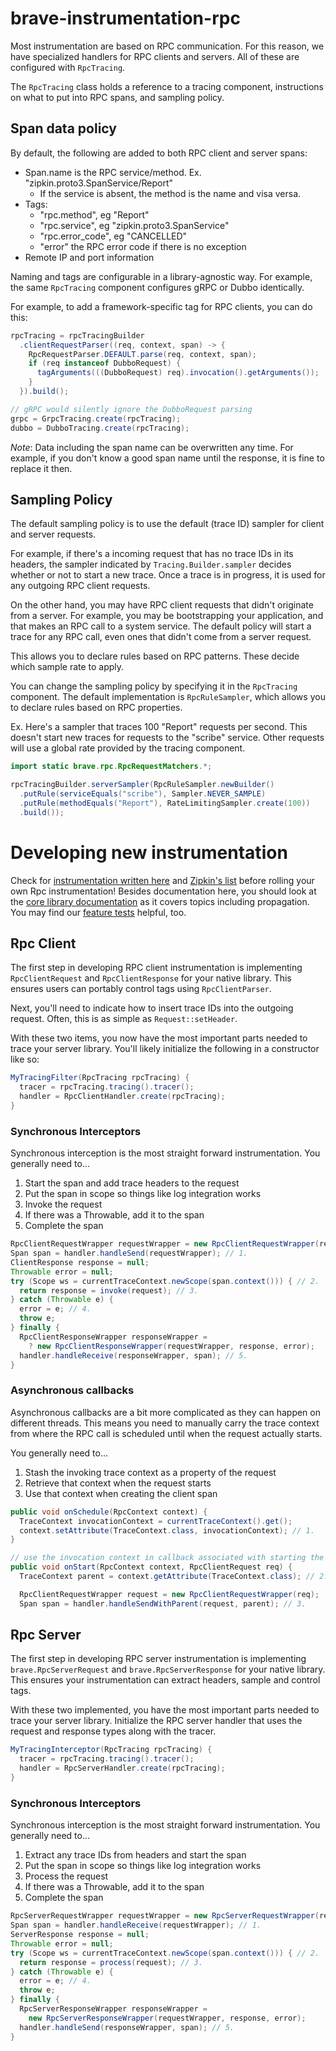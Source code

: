 # brave-instrumentation-rpc

Most instrumentation are based on RPC communication. For this reason,
we have specialized handlers for RPC clients and servers. All of these
are configured with `RpcTracing`.

The `RpcTracing` class holds a reference to a tracing component,
instructions on what to put into RPC spans, and sampling policy.

## Span data policy
By default, the following are added to both RPC client and server spans:
* Span.name is the RPC service/method. Ex. "zipkin.proto3.SpanService/Report"
  * If the service is absent, the method is the name and visa versa.
* Tags:
  * "rpc.method", eg "Report"
  * "rpc.service", eg "zipkin.proto3.SpanService"
  * "rpc.error_code", eg "CANCELLED"
  * "error" the RPC error code if there is no exception
* Remote IP and port information

Naming and tags are configurable in a library-agnostic way. For example,
the same `RpcTracing` component configures gRPC or Dubbo identically.

For example, to add a framework-specific tag for RPC clients, you can do this:

```java
rpcTracing = rpcTracingBuilder
  .clientRequestParser((req, context, span) -> {
    RpcRequestParser.DEFAULT.parse(req, context, span);
    if (req instanceof DubboRequest) {
      tagArguments(((DubboRequest) req).invocation().getArguments());
    }
  }).build();

// gRPC would silently ignore the DubboRequest parsing
grpc = GrpcTracing.create(rpcTracing);
dubbo = DubboTracing.create(rpcTracing);
```

*Note*: Data including the span name can be overwritten any time. For example,
if you don't know a good span name until the response, it is fine to replace it
then.

## Sampling Policy
The default sampling policy is to use the default (trace ID) sampler for
client and server requests.

For example, if there's a incoming request that has no trace IDs in its
headers, the sampler indicated by `Tracing.Builder.sampler` decides whether
or not to start a new trace. Once a trace is in progress, it is used for
any outgoing RPC client requests.

On the other hand, you may have RPC client requests that didn't originate
from a server. For example, you may be bootstrapping your application,
and that makes an RPC call to a system service. The default policy will
start a trace for any RPC call, even ones that didn't come from a server
request.

This allows you to declare rules based on RPC patterns. These decide
which sample rate to apply.

You can change the sampling policy by specifying it in the `RpcTracing`
component. The default implementation is `RpcRuleSampler`, which allows
you to declare rules based on RPC properties.

Ex. Here's a sampler that traces 100 "Report" requests per second. This
doesn't start new traces for requests to the "scribe" service. Other
requests will use a global rate provided by the tracing component.

```java
import static brave.rpc.RpcRequestMatchers.*;

rpcTracingBuilder.serverSampler(RpcRuleSampler.newBuilder()
  .putRule(serviceEquals("scribe"), Sampler.NEVER_SAMPLE)
  .putRule(methodEquals("Report"), RateLimitingSampler.create(100))
  .build());
```

# Developing new instrumentation

Check for [instrumentation written here](../) and [Zipkin's list](https://zipkin.io/pages/tracers_instrumentation)
before rolling your own Rpc instrumentation! Besides documentation here,
you should look at the [core library documentation](../../brave/README.md) as it
covers topics including propagation. You may find our [feature tests](src/test/java/brave/rpc/features) helpful, too.

## Rpc Client

The first step in developing RPC client instrumentation is implementing
`RpcClientRequest` and `RpcClientResponse` for your native library.
This ensures users can portably control tags using `RpcClientParser`.

Next, you'll need to indicate how to insert trace IDs into the outgoing
request. Often, this is as simple as `Request::setHeader`.

With these two items, you now have the most important parts needed to
trace your server library. You'll likely initialize the following in a
constructor like so:
```java
MyTracingFilter(RpcTracing rpcTracing) {
  tracer = rpcTracing.tracing().tracer();
  handler = RpcClientHandler.create(rpcTracing);
}
```

### Synchronous Interceptors

Synchronous interception is the most straight forward instrumentation.
You generally need to...
1. Start the span and add trace headers to the request
2. Put the span in scope so things like log integration works
3. Invoke the request
4. If there was a Throwable, add it to the span
5. Complete the span

```java
RpcClientRequestWrapper requestWrapper = new RpcClientRequestWrapper(request);
Span span = handler.handleSend(requestWrapper); // 1.
ClientResponse response = null;
Throwable error = null;
try (Scope ws = currentTraceContext.newScope(span.context())) { // 2.
  return response = invoke(request); // 3.
} catch (Throwable e) {
  error = e; // 4.
  throw e;
} finally {
  RpcClientResponseWrapper responseWrapper =
    ? new RpcClientResponseWrapper(requestWrapper, response, error);
  handler.handleReceive(responseWrapper, span); // 5.
}
```

### Asynchronous callbacks

Asynchronous callbacks are a bit more complicated as they can happen on
different threads. This means you need to manually carry the trace context from
where the RPC call is scheduled until when the request actually starts.

You generally need to...
1. Stash the invoking trace context as a property of the request
2. Retrieve that context when the request starts
3. Use that context when creating the client span

```java
public void onSchedule(RpcContext context) {
  TraceContext invocationContext = currentTraceContext().get();
  context.setAttribute(TraceContext.class, invocationContext); // 1.
}

// use the invocation context in callback associated with starting the request
public void onStart(RpcContext context, RpcClientRequest req) {
  TraceContext parent = context.getAttribute(TraceContext.class); // 2.

  RpcClientRequestWrapper request = new RpcClientRequestWrapper(req);
  Span span = handler.handleSendWithParent(request, parent); // 3.
```

## Rpc Server

The first step in developing RPC server instrumentation is implementing
`brave.RpcServerRequest` and `brave.RpcServerResponse` for your native
library. This ensures your instrumentation can extract headers, sample and
control tags.

With these two implemented, you have the most important parts needed to trace
your server library. Initialize the RPC server handler that uses the request
and response types along with the tracer.

```java
MyTracingInterceptor(RpcTracing rpcTracing) {
  tracer = rpcTracing.tracing().tracer();
  handler = RpcServerHandler.create(rpcTracing);
}
```

### Synchronous Interceptors

Synchronous interception is the most straight forward instrumentation.
You generally need to...
1. Extract any trace IDs from headers and start the span
2. Put the span in scope so things like log integration works
3. Process the request
4. If there was a Throwable, add it to the span
5. Complete the span

```java
RpcServerRequestWrapper requestWrapper = new RpcServerRequestWrapper(request);
Span span = handler.handleReceive(requestWrapper); // 1.
ServerResponse response = null;
Throwable error = null;
try (Scope ws = currentTraceContext.newScope(span.context())) { // 2.
  return response = process(request); // 3.
} catch (Throwable e) {
  error = e; // 4.
  throw e;
} finally {
  RpcServerResponseWrapper responseWrapper =
    new RpcServerResponseWrapper(requestWrapper, response, error);
  handler.handleSend(responseWrapper, span); // 5.
}
```
